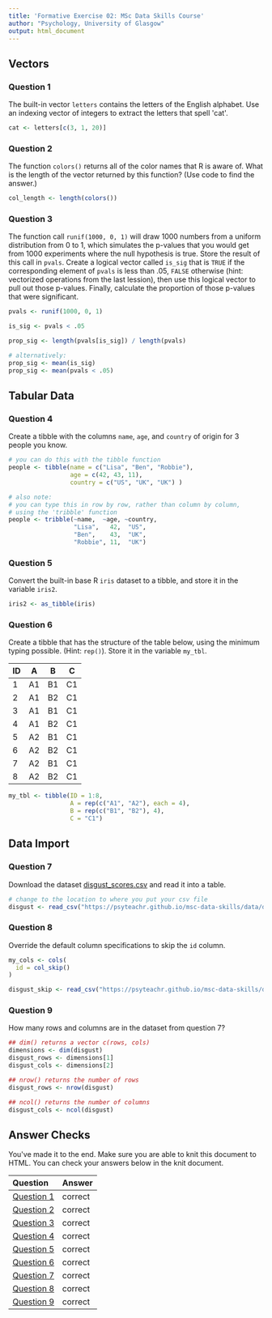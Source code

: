 ```yaml
---
title: 'Formative Exercise 02: MSc Data Skills Course'
author: "Psychology, University of Glasgow"
output: html_document
---
```




## Vectors

### Question 1

The built-in vector `letters` contains the letters of the English alphabet.  Use an indexing vector of integers to extract the letters that spell 'cat'.


```r
cat <- letters[c(3, 1, 20)]
```


### Question 2

The function `colors()` returns all of the color names that R is aware of. What is the length of the vector returned by this function? (Use code to find the answer.)


```r
col_length <- length(colors())
```

### Question 3

The function call `runif(1000, 0, 1)` will draw 1000 numbers from a uniform distribution from 0 to 1, which simulates the p-values that you would get from 1000 experiments where the null hypothesis is true. Store the result of this call in `pvals`. Create a logical vector called `is_sig` that is `TRUE` if the corresponding element of `pvals` is less than .05, `FALSE` otherwise (hint: vectorized operations from the last lession), then use this logical vector to pull out those p-values. Finally, calculate the proportion of those p-values that were significant.


```r
pvals <- runif(1000, 0, 1)

is_sig <- pvals < .05

prop_sig <- length(pvals[is_sig]) / length(pvals)

# alternatively:
prop_sig <- mean(is_sig)
prop_sig <- mean(pvals < .05)
```


## Tabular Data 

### Question 4

Create a tibble with the columns `name`, `age`, and `country` of origin for 3 people you know.


```r
# you can do this with the tibble function
people <- tibble(name = c("Lisa", "Ben", "Robbie"),
                 age = c(42, 43, 11),
                 country = c("US", "UK", "UK") )

# also note:
# you can type this in row by row, rather than column by column,
# using the 'tribble' function
people <- tribble(~name,  ~age, ~country,
                  "Lisa",   42,  "US",
                  "Ben",    43,  "UK",
                  "Robbie", 11,  "UK")
```


### Question 5

Convert the built-in base R `iris` dataset to a tibble, and store it in the variable `iris2`.


```r
iris2 <- as_tibble(iris)
```


### Question 6

Create a tibble that has the structure of the table below, using the minimum typing possible. (Hint: `rep()`).  Store it in the variable `my_tbl`.

ID |  A | B   | C
--|-----|-----|---
1	| A1	| B1	| C1	
2	| A1	| B2	| C1	
3	| A1	| B1	| C1	
4	| A1	| B2	| C1	
5	| A2	| B1	| C1	
6	| A2	| B2	| C1	
7	| A2	| B1	| C1	
8	| A2	| B2	| C1


```r
my_tbl <- tibble(ID = 1:8,
                 A = rep(c("A1", "A2"), each = 4),
                 B = rep(c("B1", "B2"), 4),
                 C = "C1")    
```


## Data Import

### Question 7

Download the dataset [disgust_scores.csv](https://psyteachr.github.io/msc-data-skills/data/disgust_scores.csv) and read it into a table.


```r
# change to the location to where you put your csv file
disgust <- read_csv("https://psyteachr.github.io/msc-data-skills/data/disgust_scores.csv")
```


### Question 8

Override the default column specifications to skip the `id` column.


```r
my_cols <- cols(
  id = col_skip()
)

disgust_skip <- read_csv("https://psyteachr.github.io/msc-data-skills/data/disgust_scores.csv", col_types = my_cols)
```

### Question 9
  
How many rows and columns are in the dataset from question 7?


```r
## dim() returns a vector c(rows, cols)
dimensions <- dim(disgust)
disgust_rows <- dimensions[1]
disgust_cols <- dimensions[2]

## nrow() returns the number of rows
disgust_rows <- nrow(disgust)

## ncol() returns the number of columns
disgust_cols <- ncol(disgust)
```


## Answer Checks

You've made it to the end. Make sure you are able to knit this document to HTML. You can check your answers below in the knit document.


|Question                             |Answer  |
|:------------------------------------|:-------|
|<a href='#question-1'>Question 1</a> |correct |
|<a href='#question-2'>Question 2</a> |correct |
|<a href='#question-3'>Question 3</a> |correct |
|<a href='#question-4'>Question 4</a> |correct |
|<a href='#question-5'>Question 5</a> |correct |
|<a href='#question-6'>Question 6</a> |correct |
|<a href='#question-7'>Question 7</a> |correct |
|<a href='#question-8'>Question 8</a> |correct |
|<a href='#question-9'>Question 9</a> |correct |
